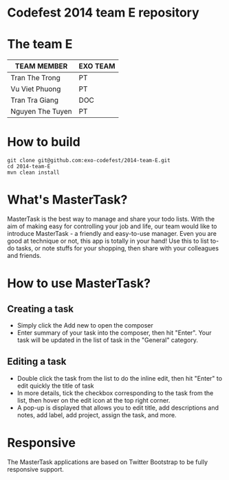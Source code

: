 Codefest 2014 team E repository
===========

# The team E

TEAM MEMBER | EXO TEAM
------------ | ------------- 
Tran The Trong | PT
Vu Viet Phuong | PT
Tran Tra Giang | DOC
Nguyen The Tuyen | PT

# How to build

	git clone git@github.com:exo-codefest/2014-team-E.git
	cd 2014-team-E
	mvn clean install
	
# What's MasterTask?
MasterTask is the best way to manage and share your todo lists. 
With the aim of making easy for controlling your job and life, our team would like to introduce MasterTask - a friendly and easy-to-use manager.
Even you are good at technique or not, this app is totally in your hand! Use this to list to-do tasks, or note stuffs for your shopping, then share with your colleagues and friends. 


# How to use MasterTask?

## Creating a task
* Simply click the Add new to open the composer
* Enter summary of your task into the composer, then hit "Enter". 
Your task will be updated in the list of task in the "General" category.

## Editing a task
* Double click the task from the list to do the inline edit, then hit "Enter" to edit quickly the title of task
* In more details, tick the checkbox corresponding to the task from the list, then hover on the edit icon at the top right corner. 
* A pop-up is displayed that allows you to edit title, add descriptions and notes, add label, add project, assign the task, and more.


# Responsive
The MasterTask applications are based on Twitter Bootstrap to be fully responsive support.